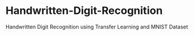 # Handwritten-Digit-Recognition
Handwritten Digit Recognition using Transfer Learning and MNIST Dataset
